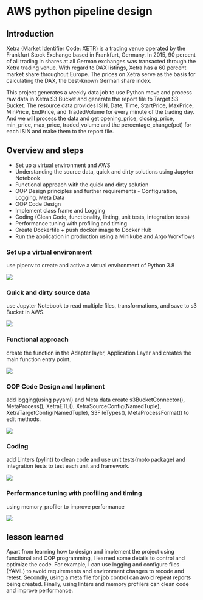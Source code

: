 # AWS python pipeline design

## Introduction
Xetra (Market Identifier Code: XETR) is a trading venue operated by the Frankfurt Stock Exchange based in Frankfurt, Germany. In 2015, 90 percent of all trading in shares at all German exchanges was transacted through the Xetra trading venue. With regard to DAX listings, Xetra has a 60 percent market share throughout Europe. The prices on Xetra serve as the basis for calculating the DAX, the best-known German share index. 

This project generates a weekly data job to use Python move and process raw data in Xetra S3 Bucket and generate the report file to Target S3 Bucket. The resource data provides ISIN, Date, Time, StartPrice, MaxPrice, MinPrice, EndPrice, and TradedVolume for every minute of the trading day. And we will process the data and get	opening_price,	closing_price,	min_price, max_price, traded_volume	and the percentage_change(pct) for each ISIN and make them to the report file.

## Overview and steps
- Set up a virtual environment and AWS
- Understanding the source data, quick and dirty solutions using Jupyter Notebook
- Functional approach with the quick and dirty solution
- OOP Design principles and further requirements - Configuration, Logging, Meta Data
- OOP Code Design
- Implement class frame and Logging
- Coding (Clean Code, functionality, linting, unit tests, integration tests)
- Performance tuning with profiling and timing
- Create Dockerfile + push docker image to Docker Hub
- Run the application in production using a Minikube and Argo Workflows


 ### Set up a virtual environment
 use pipenv to create and active a virtual environment of Python 3.8
 
 <img src= "images/setup.png">
 
 
 ### Quick and dirty source data
 use Jupyter Notebook to read multiple files, transformations, and save to s3 Bucket in AWS.
 
  <img src= "images/quick_and_dirty.png">
 
 
 ### Functional approach
 create the function in the Adapter layer, Application Layer and creates the main function entry point.
 
   <img src= "images/functional.png">
 
 ### OOP Code Design and Impliment
 add logging(using pyyaml) and Meta data
 create s3BucketConnector(), MetaProcess(), XetraETL(), XetraSourceConfig(NamedTuple), XetraTargetConfig(NamedTuple), S3FileTypes(), MetaProcessFormat() to edit methods.
  
   <img src= "images/class_design.png">
  
 ### Coding
 add Linters (pylint) to clean code and use unit tests(moto package) and integration tests to test each unit and framework.
 
  <img src= "images/clean_code.png">
 
 ### Performance tuning with profiling and timing
 using memory_profiler to improve performance
 
   <img src= "images/profiling.png">


## lesson learned

Apart from learning how to design and implement the project using functional and OOP programming, I learned some details to control and optimize the code. For example, I can use logging and configure files (YAML) to avoid requirements and environment changes to recode and retest. 
Secondly, using a meta file for job control can avoid repeat reports being created. 
Finally, using linters and memory profilers can clean code and improve performance.
